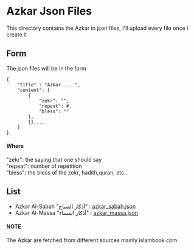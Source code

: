 # Azkar Json Files
This directory contains the Azkar in json files, I'll upload every file once i create it   

## Form 
The json files will be in the form 
```
{
    "title" : "Azkar ... ",
    "content": [
        {
            "zekr": "",
            "repeat": #,
            "bless": ""
        },
        {},...
    ]
}
```
#### Where
"zekr": the saying that one should say  
"repeat": number of repetition  
"bless": the bless of the zekr, hadith,quran, etc..


## List 
- Azkar Al-Sabah "أذكار الصباح" : [azkar_sabah.json](azkar_sabah.json)  
- Azkar Al-Massa "أذكار المساء" : [azkar_massa.json](azkar_massa.json)  


#### NOTE 
The Azkar are fetched from different sources mainly islambook.com
